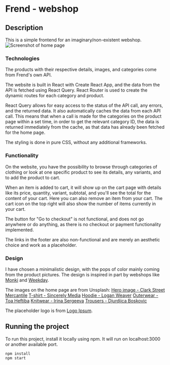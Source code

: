 # Frend - webshop

## Description

This is a simple frontend for an imaginary/non-existent webshop.
![Screenshot of home page](/assets/images/Screenshot.png)

### Technologies

The products with their respective details, images, and categories come from Frend's own API.

The website is built in React with Create React App, and the data from the API is fetched using React Query. React Router is used to create the dynamic routes for each category and product.

React Query allows for easy access to the status of the API call, any errors, and the returned data. It also automatically caches the data from each API call. This means that when a call is made for the categories on the product page within a set time, in order to get the relevant category ID, the data is returned immediately from the cache, as that data has already been fetched for the home page.

The styling is done in pure CSS, without any additional frameworks.

### Functionality

On the website, you have the possibility to browse through categories of clothing or look at one specific product to see its details, any variants, and to add the product to cart.

When an item is added to cart, it will show up on the cart page with details like its price, quantity, variant, subtotal, and you'll see the total for the content of your cart. Here you can also remove an item from your cart. The cart icon on the top right will also show the number of items currently in your cart.

The button for "Go to checkout" is not functional, and does not go anywhere or do anything, as there is no checkout or payment functionality implemented.

The links in the footer are also non-functional and are merely an aesthetic choice and work as a placeholder.

### Design

I have chosen a minimalistic design, with the pops of color mainly coming from the product pictures. The design is inspired in part by webshops like [Monki](https://www.monki.com/en_nok/index.html) and [Weekday](https://www.weekday.com/en_nok/index.html).

The images on the home page are from Unsplash:
[Hero image - Clark Street Mercantile](https://unsplash.com/photos/qnKhZJPKFD8)
[T-shirt - Sincerely Media](https://unsplash.com/photos/9ShY-Tq70Mc)
[Hoodie - Logan Weaver](https://unsplash.com/photos/N6BP12FB_XU)
[Outerwear - Toa Heftiba](https://unsplash.com/@heftiba)
[Knitwear - Irina Sergeeva](https://unsplash.com/photos/sv9Dc1UkffU)
[Trousers - Djurdjica Boskovic](https://unsplash.com/photos/3QEb9uH4gqA)

The placeholder logo is from [Logo Ipsum](https://logoipsum.com/).

## Running the project

To run this project, install it locally using npm. It will run on localhost:3000 or another available port.

```
npm install
npm start
```
